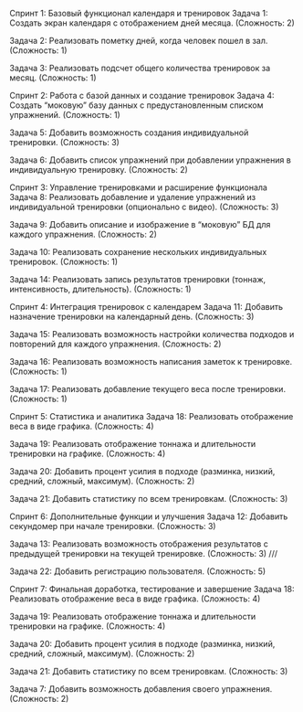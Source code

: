 Спринт 1: Базовый функционал календаря и тренировок
Задача 1: Создать экран календаря с отображением дней месяца. (Сложность: 2)

Задача 2: Реализовать пометку дней, когда человек пошел в зал. (Сложность: 1)

Задача 3: Реализовать подсчет общего количества тренировок за месяц. (Сложность: 1)

Спринт 2: Работа с базой данных и создание тренировок
Задача 4: Создать “моковую” базу данных с предустановленным списком упражнений. (Сложность: 1)

Задача 5: Добавить возможность создания индивидуальной тренировки. (Сложность: 3)

Задача 6: Добавить список упражнений при добавлении упражнения в индивидуальную тренировку. (Сложность: 2)

Спринт 3: Управление тренировками и расширение функционала
Задача 8: Реализовать добавление и удаление упражнений из индивидуальной тренировки (опционально с видео). (Сложность: 3)

Задача 9: Добавить описание и изображение в “моковую” БД для каждого упражнения. (Сложность: 2)

Задача 10: Реализовать сохранение нескольких индивидуальных тренировок. (Сложность: 1)

Задача 14: Реализовать запись результатов тренировки (тоннаж, интенсивность, длительность). (Сложность: 1)

Спринт 4: Интеграция тренировок с календарем
Задача 11: Добавить назначение тренировки на календарный день. (Сложность: 3)

Задача 15: Реализовать возможность настройки количества подходов и повторений для каждого упражнения. (Сложность: 2)

Задача 16: Реализовать возможность написания заметок к тренировке. (Сложность: 1)

Задача 17: Реализовать добавление текущего веса после тренировки. (Сложность: 1)

Спринт 5: Статистика и аналитика
Задача 18: Реализовать отображение веса в виде графика. (Сложность: 4)

Задача 19: Реализовать отображение тоннажа и длительности тренировки на графике. (Сложность: 4)

Задача 20: Добавить процент усилия в подходе (разминка, низкий, средний, сложный, максимум). (Сложность: 2)

Задача 21: Добавить статистику по всем тренировкам. (Сложность: 3)

Спринт 6: Дополнительные функции и улучшения
Задача 12: Добавить секундомер при начале тренировки. (Сложность: 3)

Задача 13: Реализовать возможность отображения результатов с предыдущей тренировки на текущей тренировке. (Сложность: 3) ///

Задача 22: Добавить регистрацию пользователя. (Сложность: 5)

Спринт 7: Финальная доработка, тестирование и завершение
Задача 18: Реализовать отображение веса в виде графика. (Сложность: 4)

Задача 19: Реализовать отображение тоннажа и длительности тренировки на графике. (Сложность: 4)

Задача 20: Добавить процент усилия в подходе (разминка, низкий, средний, сложный, максимум). (Сложность: 2)

Задача 21: Добавить статистику по всем тренировкам. (Сложность: 3)

Задача 7: Добавить возможность добавления своего упражнения. (Сложность: 2)
